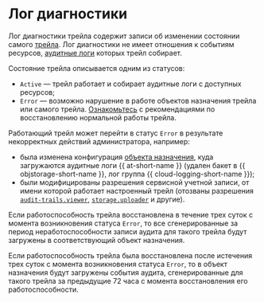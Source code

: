# Лог диагностики

Лог диагностики трейла содержит записи об изменении состоянии самого [трейла](./trail.md).
Лог диагностики не имеет отношения к событиям ресурсов, [аудитные логи](./format.md) которых трейл собирает.

Состояние трейла описывается одним из статусов:

* `Active` — трейл работает и собирает аудитные логи с доступных ресурсов;
* `Error` — возможно нарушение в работе объектов назначения трейла или самого трейла. [Ознакомьтесь](../operations/error.md) с рекомендациями по восстановлению нормальной работы трейла.

Работающий трейл может перейти в статус `Error` в результате некорректных действий администратора, например:

* была изменена конфигурация [объекта назначения](./trail.md#target), куда загружаются аудитные логи {{ at-short-name }} (удален бакет в {{ objstorage-short-name }}, лог группа {{ cloud-logging-short-name }});
* были модифицированы разрешения сервисной учетной записи, от имени которой работает настроенный трейл (отозваны разрешения [`audit-trails.viewer`](../security/index.md#roles-list), [`storage.uploader`](../../storage/security/index.md#storage-uploader) и другие).

Если работоспособность трейла восстановлена в течение трех суток с момента возникновения статуса `Error`, то все сгенерированные за период неработоспособности записи аудита для такого трейла будут загружены в соответствующий объект назначения.

Если работоспособность трейла была восстановлена после истечения трех суток с момента возникновения статуса `Error`, то в объект назначения будут загружены события аудита, сгенерированные для такого трейла за предыдущие 72 часа с момента восстановления его работоспособности.